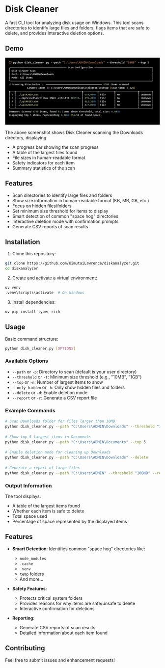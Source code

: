 # Disk Cleaner

A fast CLI tool for analyzing disk usage on Windows. This tool scans directories to identify large files and folders, flags items that are safe to delete, and provides interactive deletion options.

## Demo

![Disk Cleaner Demo](demo.png)

The above screenshot shows Disk Cleaner scanning the Downloads directory, displaying:
- A progress bar showing the scan progress
- A table of the largest files found
- File sizes in human-readable format
- Safety indicators for each item
- Summary statistics of the scan

## Features

- Scan directories to identify large files and folders
- Show size information in human-readable format (KB, MB, GB, etc.)
- Focus on hidden files/folders
- Set minimum size threshold for items to display
- Smart detection of common "space hog" directories
- Interactive deletion mode with confirmation prompts
- Generate CSV reports of scan results

## Installation

1. Clone this repository:
```bash
git clone https://github.com/KimutaiLawrence/diskanalyzer.git
cd diskanalyzer
```

2. Create and activate a virtual environment:
```bash
uv venv
.venv\Scripts\activate  # On Windows
```

3. Install dependencies:
```bash
uv pip install typer rich
```

## Usage

Basic command structure:
```bash
python disk_cleaner.py [OPTIONS]
```

### Available Options

- `--path` or `-p`: Directory to scan (default is your user directory)
- `--threshold` or `-t`: Minimum size threshold (e.g., "10MB", "1GB")
- `--top` or `-n`: Number of largest items to show
- `--only-hidden` or `-h`: Only show hidden files and folders
- `--delete` or `-d`: Enable deletion mode
- `--report` or `-r`: Generate a CSV report file

### Example Commands

```bash
# Scan Downloads folder for files larger than 10MB
python disk_cleaner.py --path "C:\Users\ADMIN\Downloads" --threshold "10MB"

# Show top 5 largest items in Documents
python disk_cleaner.py --path "C:\Users\ADMIN\Documents" --top 5

# Enable deletion mode for cleaning up Downloads
python disk_cleaner.py --path "C:\Users\ADMIN\Downloads" --delete

# Generate a report of large files
python disk_cleaner.py --path "C:\Users\ADMIN" --threshold "100MB" --report "disk_report.csv"
```

### Output Information

The tool displays:
- A table of the largest items found
- Whether each item is safe to delete
- Total space used
- Percentage of space represented by the displayed items

## Features

- **Smart Detection**: Identifies common "space hog" directories like:
  - `node_modules`
  - `.cache`
  - `.venv`
  - `temp` folders
  - And more...

- **Safety Features**:
  - Protects critical system folders
  - Provides reasons for why items are safe/unsafe to delete
  - Interactive confirmation for deletions

- **Reporting**:
  - Generate CSV reports of scan results
  - Detailed information about each item found

## Contributing

Feel free to submit issues and enhancement requests!